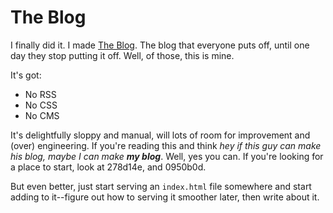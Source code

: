 # The Blog

I finally did it. I made <a href="https://blog.jmjanzen.com">The Blog</a>. The
blog that everyone puts off, until one day they stop putting it off. Well, of
those, this is mine.

It's got:

- No RSS
- No CSS
- No CMS

It's delightfully sloppy and manual, will lots of room for improvement and
(over) engineering. If you're reading this and think *hey if this guy can make
his blog, maybe I can make __my blog__*. Well, yes you can. If you're looking
for a place to start, look at 278d14e, and 0950b0d.

But even better, just start serving an `index.html` file somewhere and start
adding to it--figure out how to serving it smoother later, then write about it.
